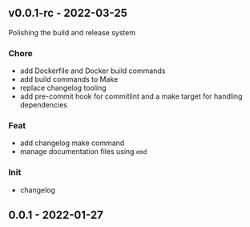 <a name="v0.0.1-rc"></a>
## v0.0.1-rc - 2022-03-25

Polishing the build and release system

### Chore
- add Dockerfile and Docker build commands
- add build commands to Make
- replace changelog tooling
- add pre-commit hook for commitlint and a make target for handling dependencies

### Feat
- add changelog make command
- manage documentation files using `emd`

### Init
- changelog

<a name="0.0.1"></a>
## 0.0.1 - 2022-01-27

[Unreleased]: https://github.com/GusAntoniassi/prometheus-html-exporter/compare/0.0.1...HEAD
